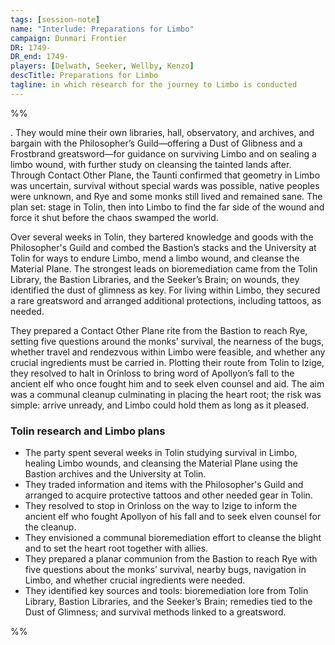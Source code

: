 ```yaml
---
tags: [session-note]
name: "Interlude: Preparations for Limbo"
campaign: Dunmari Frontier
DR: 1749-
DR_end: 1749-
players: [Delwath, Seeker, Wellby, Kenzo]
descTitle: Preparations for Limbo
tagline: in which research for the journey to Limbo is conducted
---
```




%%

. They would mine their own libraries, hall, observatory, and archives, and bargain with the Philosopher’s Guild—offering a Dust of Glibness and a Frostbrand greatsword—for guidance on surviving Limbo and on sealing a limbo wound, with further study on cleansing the tainted lands after. Through Contact Other Plane, the Taunti confirmed that geometry in Limbo was uncertain, survival without special wards was possible, native peoples were unknown, and Rye and some monks still lived and remained sane. The plan set: stage in Tolin, then into Limbo to find the far side of the wound and force it shut before the chaos swamped the world.


Over several weeks in Tolin, they bartered knowledge and goods with the Philosopher's Guild and combed the Bastion’s stacks and the University at Tolin for ways to endure Limbo, mend a limbo wound, and cleanse the Material Plane. The strongest leads on bioremediation came from the Tolin Library, the Bastion Libraries, and the Seeker’s Brain; on wounds, they identified the dust of glimness as key. For living within Limbo, they secured a rare greatsword and arranged additional protections, including tattoos, as needed.

They prepared a Contact Other Plane rite from the Bastion to reach Rye, setting five questions around the monks’ survival, the nearness of the bugs, whether travel and rendezvous within Limbo were feasible, and whether any crucial ingredients must be carried in. Plotting their route from Tolin to Izige, they resolved to halt in Orinloss to bring word of Apollyon’s fall to the ancient elf who once fought him and to seek elven counsel and aid. The aim was a communal cleanup culminating in placing the heart root; the risk was simple: arrive unready, and Limbo could hold them as long as it pleased.

### Tolin research and Limbo plans

- The party spent several weeks in Tolin studying survival in Limbo, healing Limbo wounds, and cleansing the Material Plane using the Bastion archives and the University at Tolin.
- They traded information and items with the Philosopher's Guild and arranged to acquire protective tattoos and other needed gear in Tolin.
- They resolved to stop in Orinloss on the way to Izige to inform the ancient elf who fought Apollyon of his fall and to seek elven counsel for the cleanup.
- They envisioned a communal bioremediation effort to cleanse the blight and to set the heart root together with allies.
- They prepared a planar communion from the Bastion to reach Rye with five questions about the monks’ survival, nearby bugs, navigation in Limbo, and whether crucial ingredients were needed.
- They identified key sources and tools: bioremediation lore from Tolin Library, Bastion Libraries, and the Seeker’s Brain; remedies tied to the Dust of Glimness; and survival methods linked to a greatsword.


%%